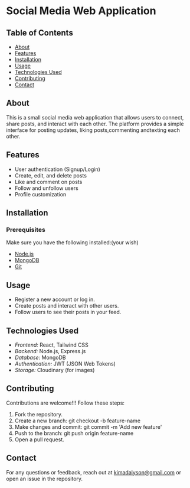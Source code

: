 # Social Media Web Application

## Table of Contents
- [About](#about)
- [Features](#features)
- [Installation](#installation)
- [Usage](#usage)
- [Technologies Used](#technologies-used)
- [Contributing](#contributing)
- [Contact](#contact)

## About
This is a small social media web application that allows users to connect, share posts, and interact with each other. The platform provides a simple interface for posting updates, liking posts,commenting andtexting each other.

## Features
- User authentication (Signup/Login)
- Create, edit, and delete posts
- Like and comment on posts
- Follow and unfollow users
- Profile customization

## Installation

### Prerequisites
Make sure you have the following installed:(your wish)
- [Node.js](https://nodejs.org/)
- [MongoDB](https://www.mongodb.com/)
- [Git](https://git-scm.com/)

## Usage
- Register a new account or log in.
- Create posts and interact with other users.
- Follow users to see their posts in your feed.

## Technologies Used
- *Frontend:* React, Tailwind CSS
- *Backend:* Node.js, Express.js
- *Database:* MongoDB
- *Authentication:* JWT (JSON Web Tokens)
- *Storage:* Cloudinary (for images)

## Contributing
Contributions are welcome!!! Follow these steps:
1. Fork the repository.
2. Create a new branch: git checkout -b feature-name
3. Make changes and commit: git commit -m 'Add new feature'
4. Push to the branch: git push origin feature-name
5. Open a pull request.


## Contact
For any questions or feedback, reach out at [kimadalyson@gmail.com](mailto:kimadalyson@gmail.com) or open an issue in the repository.
